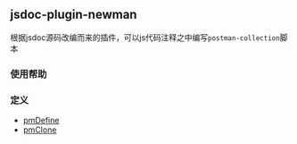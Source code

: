 ## jsdoc-plugin-newman
   根据jsdoc源码改编而来的插件，可以js代码注释之中编写`postman-collection`脚本
   
### 使用帮助

### 定义
* [pmDefine](docs/pmDefine.md)
* [pmClone](docs/pmClone.md)

